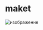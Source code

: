 # maket

![изображение](https://user-images.githubusercontent.com/101417925/218091847-aa3fa08d-91ea-493f-97a1-2625c1fcf5c6.png)
